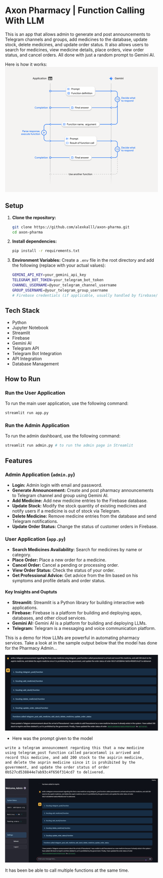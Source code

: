 
# Axon Pharmacy | Function Calling With LLM

This is an app that allows admin to generate and post announcements to Telegram channels and groups, add medicines to the database, update stock, delete medicines, and update order status. It also allows users to search for medicines, view medicine details, place orders, view order status, and cancel orders. All done with just a random prompt to Gemini AI.

Here is how it works:
![How the function calling works?](assets/image.png)

## Setup

1.  **Clone the repository:**
    ```bash
    git clone https://github.com/alexkalll/axon-pharma.git
    cd axon-pharma
    ```
2.  **Install dependencies:**
    ```bash
    pip install -r requirements.txt
    ```
3.  **Environment Variables:**
    Create a `.env` file in the root directory and add the following (replace with your actual values):
    
    ```bash
    GEMINI_API_KEY=your_gemini_api_key
    TELEGRAM_BOT_TOKEN=your_telegram_bot_token
    CHANNEL_USERNAME=@your_telegram_channel_username
    GROUP_USERNAME=@your_telegram_group_username
    # Firebase credentials (if applicable, usually handled by firebase/db_manager.py)
    ```
## Tech Stack
- Python
- Jupyter Notebook
- Streamlit
- Firebase
- Gemini AI
- Telegram API
- Telegram Bot Integration
- API Integration
- Database Management

## How to Run

### Run the User Application

To run the main user application, use the following command:

```bash
streamlit run app.py
```

### Run the Admin Application

To run the admin dashboard, use the following command:

```bash
streamlit run admin.py # to run the admin page in Streamlit
```

## Features

### Admin Application (`admin.py`)
- **Login:** Admin login with email and password.
- **Generate Announcement:** Create and post pharmacy announcements to Telegram channel and group using Gemini AI.
- **Add Medicine:** Add new medicine entries to the Firebase database.
- **Update Stock:** Modify the stock quantity of existing medicines and notify users if a medicine is out of stock via Telegram.
- **Delete Medicine:** Remove medicine entries from the database and send Telegram notifications.
- **Update Order Status:** Change the status of customer orders in Firebase.

### User Application (`app.py`)
- **Search Medicines Availability:** Search for medicines by name or category.
- **Place Order:** Place a new order for a medicine.
- **Cancel Order:** Cancel a pending or processing order.
- **View Order Status:** Check the status of your order.
- **Get Professional Advice:** Get advice from the llm based on his symptoms and profile details and order status.

#### Key Insights and Ouptuts
- **Streamlit:** Streamlit is a Python library for building interactive web applications.
- **Firebase:** Firebase is a platform for building and deploying apps, databases, and other cloud services.
- **Gemini AI:** Gemini AI is a platform for building and deploying LLMs.
- **Telegram:** Telegram is a messaging and voice communication platform.

This is a demo for How LLMs are powerful in automating pharmacy services. Take a look at in the sample output below that the model has done for the Pharmacy Admin...

![Sample Output-1](assets\parallel_calling.jpg)
- Here was the prompt given to the model 
```
write a telegram announcement regarding this that a new medicine 
using telegram_post function called paracetamol is arrived and 
record this medicine, and add 200 stock to the aspirin medicine, 
and delete the asprin medicine since it is prohibited by the 
government, and update the order status of order 
0b527cd538844e7ab93c4f656f314cd7 to delivered.
```

![Sample Output-2](assets\parallel_calling1.jpg)

It has been be able to call multiple functions at the same time.
